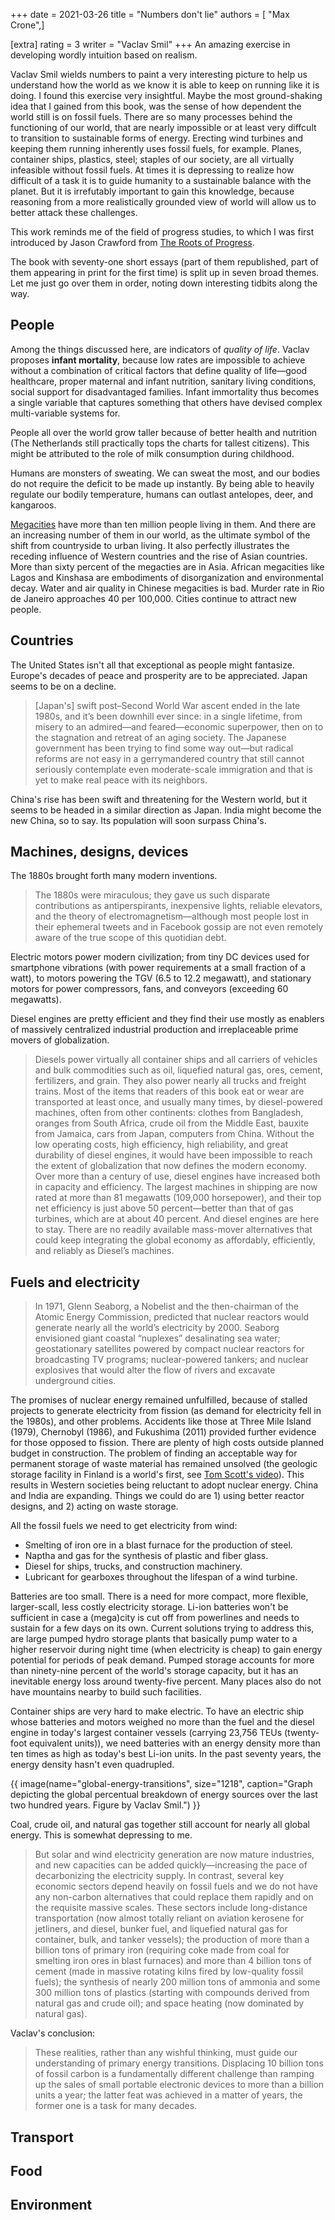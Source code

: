 +++
date = 2021-03-26
title = "Numbers don't lie"
authors = [ "Max Crone",]

[extra]
rating = 3
writer = "Vaclav Smil"
+++
An amazing exercise in developing wordly intuition based on realism.
<!-- more -->
Vaclav Smil wields numbers to paint a very interesting picture to help us understand how the world as we know it is able to keep on running like it is doing.
I found this exercise very insightful.
Maybe the most ground-shaking idea that I gained from this book, was the sense of how dependent the world still is on fossil fuels.
There are so many processes behind the functioning of our world, that are nearly impossible or at least very diffcult to transition to sustainable forms of energy.
Erecting wind turbines and keeping them running inherently uses fossil fuels, for example.
Planes, container ships, plastics, steel; staples of our society, are all virtually infeasible without fossil fuels.
At times it is depressing to realize how difficult of a task it is to guide humanity to a sustainable balance with the planet.
But it is irrefutably important to gain this knowledge, because reasoning from a more realistically grounded view of world will allow us to better attack these challenges.

This work reminds me of the field of progress studies, to which I was first introduced by Jason Crawford from [The Roots of Progress](https://rootsofprogress.org/).

The book with seventy-one short essays (part of them republished, part of them appearing in print for the first time) is split up in seven broad themes.
Let me just go over them in order, noting down interesting tidbits along the way.

## People
Among the things discussed here, are indicators of *quality of life*.
Vaclav proposes **infant mortality**, because low rates are impossible to achieve without a combination of critical factors that define quality of life—good healthcare, proper maternal and infant nutrition, sanitary living conditions, social support for disadvantaged families.
Infant immortality thus becomes a single variable that captures something that others have devised complex multi-variable systems for.

People all over the world grow taller because of better health and nutrition (The Netherlands still practically tops the charts for tallest citizens).
This might be attributed to the role of milk consumption during childhood.

Humans are monsters of sweating.
We can sweat the most, and our bodies do not require the deficit to be made up instantly.
By being able to heavily regulate our bodily temperature, humans can outlast antelopes, deer, and kangaroos.

[Megacities](https://en.wikipedia.org/wiki/Megacity) have more than ten million people living in them.
And there are an increasing number of them in our world, as the ultimate symbol of the shift from countryside to urban living.
It also perfectly illustrates the receding influence of Western countries and the rise of Asian countries.
More than sixty percent of the megacties are in Asia.
African megacities like Lagos and Kinshasa are embodiments of disorganization and environmental decay.
Water and air quality in Chinese megacities is bad.
Murder rate in Rio de Janeiro approaches 40 per 100,000.
Cities continue to attract new people.

## Countries
The United States isn't all that exceptional as people might fantasize.
Europe's decades of peace and prosperity are to be appreciated.
Japan seems to be on a decline.

> [Japan's] swift post–Second World War ascent ended in the late 1980s, and it’s been downhill ever since: in a single lifetime, from misery to an admired—and feared—economic superpower, then on to the stagnation and retreat of an aging society.
> The Japanese government has been trying to find some way out—but radical reforms are not easy in a gerrymandered country that still cannot seriously contemplate even moderate-scale immigration and that is yet to make real peace with its neighbors.

China's rise has been swift and threatening for the Western world, but it seems to be headed in a similar direction as Japan.
India might become the new China, so to say.
Its population will soon surpass China's.

## Machines, designs, devices
The 1880s brought forth many modern inventions.

> The 1880s were miraculous; they gave us such disparate contributions as antiperspirants, inexpensive lights, reliable elevators, and the theory of electromagnetism—although most people lost in their ephemeral tweets and in Facebook gossip are not even remotely aware of the true scope of this quotidian debt.

Electric motors power modern civilization; from tiny DC devices used for smartphone vibrations (with power requirements at a small fraction of a watt), to motors powering the TGV (6.5 to 12.2 megawatt), and stationary motors for power compressors, fans, and conveyors (exceeding 60 megawatts).

Diesel engines are pretty efficient and they find their use mostly as enablers of massively centralized industrial production and irreplaceable prime movers of globalization.

> Diesels power virtually all container ships and all carriers of vehicles and bulk commodities such as oil, liquefied natural gas, ores, cement, fertilizers, and grain.
> They also power nearly all trucks and freight trains.
> Most of the items that readers of this book eat or wear are transported at least once, and usually many times, by diesel-powered machines, often from other continents: clothes from Bangladesh, oranges from South Africa, crude oil from the Middle East, bauxite from Jamaica, cars from Japan, computers from China.
> Without the low operating costs, high efficiency, high reliability, and great durability of diesel engines, it would have been impossible to reach the extent of globalization that now defines the modern economy.
> Over more than a century of use, diesel engines have increased both in capacity and efficiency.
> The largest machines in shipping are now rated at more than 81 megawatts (109,000 horsepower), and their top net efficiency is just above 50 percent—better than that of gas turbines, which are at about 40 percent.
> And diesel engines are here to stay.
> There are no readily available mass-mover alternatives that could keep integrating the global economy as affordably, efficiently, and reliably as Diesel’s machines.

## Fuels and electricity
> In 1971, Glenn Seaborg, a Nobelist and the then-chairman of the Atomic Energy Commission, predicted that nuclear reactors would generate nearly all the world’s electricity by 2000.
> Seaborg envisioned giant coastal “nuplexes” desalinating sea water; geostationary satellites powered by compact nuclear reactors for broadcasting TV programs; nuclear-powered tankers; and nuclear explosives that would alter the flow of rivers and excavate underground cities.

The promises of nuclear energy remained unfulfilled, because of stalled projects to generate electricity from fission (as demand for electricity fell in the 1980s), and other problems.
Accidents like those at Three Mile Island (1979), Chernobyl (1986), and Fukushima (2011) provided further evidence for those opposed to fission.
There are plenty of high costs outside planned budget in construction.
The problem of finding an acceptable way for permanent storage of waste material has remained unsolved (the geologic storage facility in Finland is a world's first, see [Tom Scott's video](https://www.youtube.com/watch?v=aoy_WJ3mE50)).
This results in Western societies being reluctant to adopt nuclear energy.
China and India are expanding.
Things we could do are 1) using better reactor designs, and 2) acting on waste storage.

All the fossil fuels we need to get electricity from wind:

- Smelting of iron ore in a blast furnace for the production of steel.
- Naptha and gas for the synthesis of plastic and fiber glass.
- Diesel for ships, trucks, and construction machinery.
- Lubricant for gearboxes throughout the lifespan of a wind turbine.

Batteries are too small.
There is a need for more compact, more flexible, larger-scall, less costly electricity storage.
Li-ion batteries won't be sufficient in case a (mega)city is cut off from powerlines and needs to sustain for a few days on its own.
Current solutions trying to address this, are large pumped hydro storage plants that basically pump water to a higher reservoir during night time (when electricity is cheap) to gain energy potential for periods of peak demand.
Pumped storage accounts for more than ninety-nine percent of the world's storage capacity, but it has an inevitable energy loss around twenty-five percent.
Many places also do not have mountains nearby to build such facilities.

Container ships are very hard to make electric.
To have an electric ship whose batteries and motors weighed no more than the fuel and the diesel engine in today's largest container vessels (carrying 23,756 TEUs (twenty-foot equivalent units)), we need batteries with an energy density more than ten times as high as today's best Li-ion units.
In the past seventy years, the energy density hasn't even quadrupled.

{{ image(name="global-energy-transitions", size="1218", caption="Graph depicting the global percentual breakdown of energy sources over the last two hundred years. Figure by Vaclav Smil.") }}

Coal, crude oil, and natural gas together still account for nearly all global energy.
This is somewhat depressing to me.

> But solar and wind electricity generation are now mature industries, and new capacities can be added quickly—increasing the pace of decarbonizing the electricity supply.
> In contrast, several key economic sectors depend heavily on fossil fuels and we do not have any non-carbon alternatives that could replace them rapidly and on the requisite massive scales.
> These sectors include long-distance transportation (now almost totally reliant on aviation kerosene for jetliners, and diesel, bunker fuel, and liquefied natural gas for container, bulk, and tanker vessels); the production of more than a billion tons of primary iron (requiring coke made from coal for smelting iron ores in blast furnaces) and more than 4 billion tons of cement (made in massive rotating kilns fired by low-quality fossil fuels); the synthesis of nearly 200 million tons of ammonia and some 300 million tons of plastics (starting with compounds derived from natural gas and crude oil); and space heating (now dominated by natural gas).

Vaclav's conclusion:

> These realities, rather than any wishful thinking, must guide our understanding of primary energy transitions.
> Displacing 10 billion tons of fossil carbon is a fundamentally different challenge than ramping up the sales of small portable electronic devices to more than a billion units a year; the latter feat was achieved in a matter of years, the former one is a task for many decades.

## Transport

## Food

## Environment
